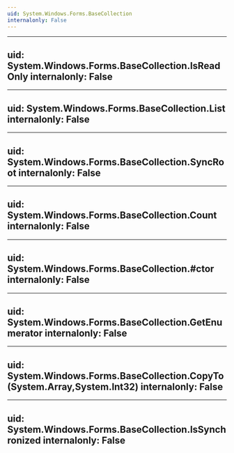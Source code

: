 ```yaml
---
uid: System.Windows.Forms.BaseCollection
internalonly: False
---
```


---
uid: System.Windows.Forms.BaseCollection.IsReadOnly
internalonly: False
---

---
uid: System.Windows.Forms.BaseCollection.List
internalonly: False
---

---
uid: System.Windows.Forms.BaseCollection.SyncRoot
internalonly: False
---

---
uid: System.Windows.Forms.BaseCollection.Count
internalonly: False
---

---
uid: System.Windows.Forms.BaseCollection.#ctor
internalonly: False
---

---
uid: System.Windows.Forms.BaseCollection.GetEnumerator
internalonly: False
---

---
uid: System.Windows.Forms.BaseCollection.CopyTo(System.Array,System.Int32)
internalonly: False
---

---
uid: System.Windows.Forms.BaseCollection.IsSynchronized
internalonly: False
---
